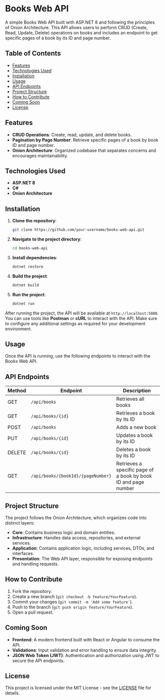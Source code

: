 # Books Web API

A simple Books Web API built with ASP.NET 8 and following the principles of Onion Architecture. This API allows users to perform CRUD (Create, Read, Update, Delete) operations on books and includes an endpoint to get specific pages of a book by its ID and page number.

## Table of Contents

- [Features](#features)
- [Technologies Used](#technologies-used)
- [Installation](#installation)
- [Usage](#usage)
- [API Endpoints](#api-endpoints)
- [Project Structure](#project-structure)
- [How to Contribute](#how-to-contribute)
- [Coming Soon](#coming-soon)
- [License](#license)

## Features

- **CRUD Operations**: Create, read, update, and delete books.
- **Pagination by Page Number**: Retrieve specific pages of a book by book ID and page number.
- **Onion Architecture**: Organized codebase that separates concerns and encourages maintainability.

## Technologies Used

- **ASP.NET 8**
- **C#**
- **Onion Architecture**

## Installation

1. **Clone the repository**:
   ```bash
   git clone https://github.com/your-username/books-web-api.git
   ```

2. **Navigate to the project directory**:
    ```bash
    cd books-web-api
    ```

3. **Install dependencies**:
   ```bash
   dotnet restore
   ```

4. **Build the project**:
   ```bash
   dotnet build
   ```

5. **Run the project**:
   ```bash
   dotnet run
   ```

After running the project, the API will be available at `http://localhost:5000`. You can use tools like **Postman** or **cURL** to interact with the API. Make sure to configure any additional settings as required for your development environment.

## Usage

Once the API is running, use the following endpoints to interact with the Books Web API.

## API Endpoints

| Method | Endpoint                               | Description                                                |
|--------|-----------------------------------------|------------------------------------------------------------|
| GET    | `/api/books`                            | Retrieves all books                                        |
| GET    | `/api/books/{id}`                       | Retrieves a book by its ID                                 |
| POST   | `/api/books`                            | Adds a new book                                            |
| PUT    | `/api/books/{id}`                       | Updates a book by its ID                                   |
| DELETE | `/api/books/{id}`                       | Deletes a book by its ID                                   |
| GET    | `/api/books/{bookId}/{pageNumber}`      | Retrieves a specific page of a book by book ID and page number |

## Project Structure

The project follows the Onion Architecture, which organizes code into distinct layers:

- **Core**: Contains business logic and domain entities.
- **Infrastructure**: Handles data access, repositories, and external services.
- **Application**: Contains application logic, including services, DTOs, and interfaces.
- **Presentation**: The Web API layer, responsible for exposing endpoints and handling requests.

## How to Contribute

1. Fork the repository.
2. Create a new branch (`git checkout -b feature/YourFeature`).
3. Commit your changes (`git commit -m 'Add some feature'`).
4. Push to the branch (`git push origin feature/YourFeature`).
5. Open a pull request.

## Coming Soon

- **Frontend**: A modern frontend built with React or Angular to consume the API.
- **Validations**: Input validation and error handling to ensure data integrity.
- **JSON Web Token (JWT)**: Authentication and authorization using JWT to secure the API endpoints.

## License

This project is licensed under the MIT License - see the [LICENSE](LICENSE) file for details.





